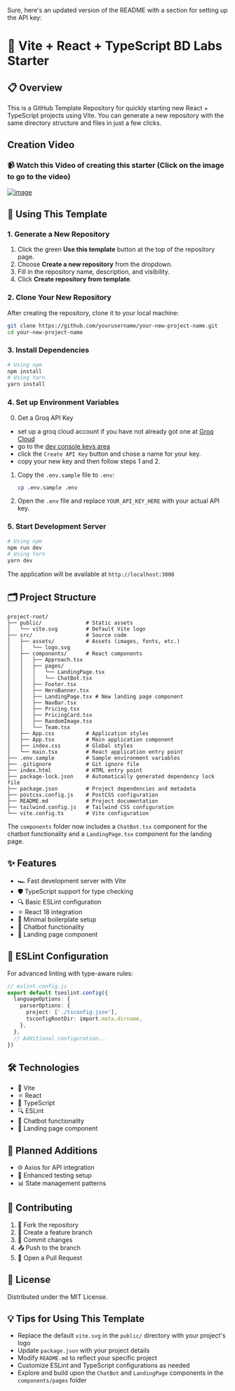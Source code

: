 Sure, here's an updated version of the README with a section for setting up the API key:

# 🚀 Vite + React + TypeScript BD Labs Starter

## 📋 Overview
This is a GitHub Template Repository for quickly starting new React + TypeScript projects using Vite. You can generate a new repository with the same directory structure and files in just a few clicks.

## Creation Video
### 📹 Watch this Video of creating this starter (Click on the image to go to the video)
<a href="https://bloomtech-1.wistia.com/medias/g5javs2omr" target="_blank">![image](https://github.com/user-attachments/assets/dafb827c-0d57-4b7e-bb02-c25331817ac7)</a>

## 🚀 Using This Template
### 1. Generate a New Repository
1. Click the green **Use this template** button at the top of the repository page.
2. Choose **Create a new repository** from the dropdown.
3. Fill in the repository name, description, and visibility.
4. Click **Create repository from template**.

### 2. Clone Your New Repository
After creating the repository, clone it to your local machine:

```bash
git clone https://github.com/yourusername/your-new-project-name.git
cd your-new-project-name
```

### 3. Install Dependencies
```bash
# Using npm
npm install
# Using Yarn
yarn install
```

### 4. Set up Environment Variables
0. Get a Groq API Key
  - set up a groq cloud account if you have not already got one at [Groq Cloud](https://groq.com/groqcloud/)
  - go to the [dev console keys area](https://console.groq.com/keys)
  - click the `Create API Key` button and chose a name for your key.
  - copy your new key and then follow steps 1 and 2.
1. Copy the `.env.sample` file to `.env`:
   ```bash
   cp .env.sample .env
   ```
2. Open the `.env` file and replace `YOUR_API_KEY_HERE` with your actual API key.

### 5. Start Development Server
```bash
# Using npm
npm run dev
# Using Yarn
yarn dev
```
The application will be available at `http://localhost:3000`

## 🗂️ Project Structure
```
project-root/
├── public/              # Static assets
│   └── vite.svg         # Default Vite logo
├── src/                 # Source code
│   ├── assets/          # Assets (images, fonts, etc.)
│   │   └── logo.svg
│   ├── components/      # React components
│   │   ├── Approach.tsx
│   │   ├── pages/
│   │   │   └── LandingPage.tsx
│   │   │   └── ChatBot.tsx
│   │   ├── Footer.tsx
│   │   ├── HeroBanner.tsx
│   │   ├── LandingPage.tsx # New landing page component
│   │   ├── NavBar.tsx
│   │   ├── Pricing.tsx
│   │   ├── PricingCard.tsx
│   │   ├── RandomImage.tsx
│   │   └── Team.tsx
│   ├── App.css          # Application styles
│   ├── App.tsx          # Main application component
│   ├── index.css        # Global styles
│   └── main.tsx         # React application entry point
├── .env.sample          # Sample environment variables
├── .gitignore           # Git ignore file
├── index.html           # HTML entry point
├── package-lock.json    # Automatically generated dependency lock file
├── package.json         # Project dependencies and metadata
├── postcss.config.js    # PostCSS configuration
├── README.md            # Project documentation
├── tailwind.config.js   # Tailwind CSS configuration
└── vite.config.ts       # Vite configuration
```

The `components` folder now includes a `ChatBot.tsx` component for the chatbot functionality and a `LandingPage.tsx` component for the landing page.

## ✨ Features
- 🏎️ Fast development server with Vite
- 🛡️ TypeScript support for type checking
- 🔍 Basic ESLint configuration
- ⚛️ React 18 integration
- 🧩 Minimal boilerplate setup
- 💬 Chatbot functionality
- 📖 Landing page component

## 🔬 ESLint Configuration
For advanced linting with type-aware rules:
```typescript
// eslint.config.js
export default tseslint.config({
  languageOptions: {
    parserOptions: {
      project: ['./tsconfig.json'],
      tsconfigRootDir: import.meta.dirname,
    },
  },
  // Additional configuration...
})
```

## 🛠️ Technologies
- 🚀 Vite
- ⚛️ React
- 📘 TypeScript
- 🔍 ESLint
- 💬 Chatbot functionality
- 📖 Landing page component

## 🔮 Planned Additions
- 🌐 Axios for API integration
- 🧪 Enhanced testing setup
- 📊 State management patterns

## 🤝 Contributing
1. 🍴 Fork the repository
2. 🌿 Create a feature branch
3. 💾 Commit changes
4. 📤 Push to the branch
5. 🔀 Open a Pull Request

## 📄 License
Distributed under the MIT License.

## 💡 Tips for Using This Template
- Replace the default `vite.svg` in the `public/` directory with your project's logo
- Update `package.json` with your project details
- Modify `README.md` to reflect your specific project
- Customize ESLint and TypeScript configurations as needed
- Explore and build upon the `ChatBot` and `LandingPage` components in the `components/pages` folder
